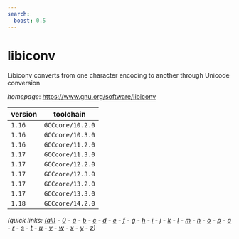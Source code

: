 ```yaml
---
search:
  boost: 0.5
---
```

# libiconv

Libiconv converts from one character encoding to another through Unicode conversion

*homepage*: <https://www.gnu.org/software/libiconv>

version | toolchain
--------|----------
``1.16`` | ``GCCcore/10.2.0``
``1.16`` | ``GCCcore/10.3.0``
``1.16`` | ``GCCcore/11.2.0``
``1.17`` | ``GCCcore/11.3.0``
``1.17`` | ``GCCcore/12.2.0``
``1.17`` | ``GCCcore/12.3.0``
``1.17`` | ``GCCcore/13.2.0``
``1.17`` | ``GCCcore/13.3.0``
``1.18`` | ``GCCcore/14.2.0``


*(quick links: [(all)](../index.md) - [0](../0/index.md) - [a](../a/index.md) - [b](../b/index.md) - [c](../c/index.md) - [d](../d/index.md) - [e](../e/index.md) - [f](../f/index.md) - [g](../g/index.md) - [h](../h/index.md) - [i](../i/index.md) - [j](../j/index.md) - [k](../k/index.md) - [l](../l/index.md) - [m](../m/index.md) - [n](../n/index.md) - [o](../o/index.md) - [p](../p/index.md) - [q](../q/index.md) - [r](../r/index.md) - [s](../s/index.md) - [t](../t/index.md) - [u](../u/index.md) - [v](../v/index.md) - [w](../w/index.md) - [x](../x/index.md) - [y](../y/index.md) - [z](../z/index.md))*

